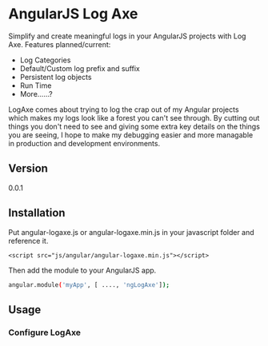 # AngularJS Log Axe

Simplify and create meaningful logs in your AngularJS projects with Log Axe. Features planned/current:
  - Log Categories
  - Default/Custom log prefix and suffix
  - Persistent log objects
  - Run Time
  - More......?

LogAxe comes about trying to log the crap out of my Angular projects which makes my logs look like a forest you can't see through. By cutting out things you don't need to see and giving some extra key details on the things you are seeing, I hope to make my debugging easier and more managable in production and development environments. 

## Version
0.0.1

## Installation

Put angular-logaxe.js or angular-logaxe.min.js in your javascript folder and reference it.

```
<script src="js/angular/angular-logaxe.min.js"></script>
```

Then add the module to your AngularJS app.

```sh
angular.module('myApp', [ ...., 'ngLogAxe']);
```

## Usage

### Configure LogAxe


